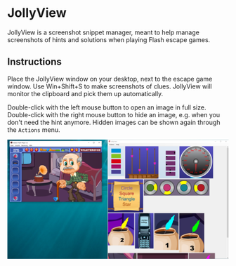 # JollyView

JollyView is a screenshot snippet manager, meant to help manage screenshots of hints and solutions when playing Flash escape games.

## Instructions

Place the JollyView window on your desktop, next to the escape game window. Use Win+Shift+S to make screenshots of clues.
JollyView will monitor the clipboard and pick them up automatically.

Double-click with the left mouse button to open an image in full size.
Double-click with the right mouse button to hide an image, e.g. when you don't need the hint anymore.
Hidden images can be shown again through the `Actions` menu.

![desktop screenshot with use case](jollyview-usecase.png)
